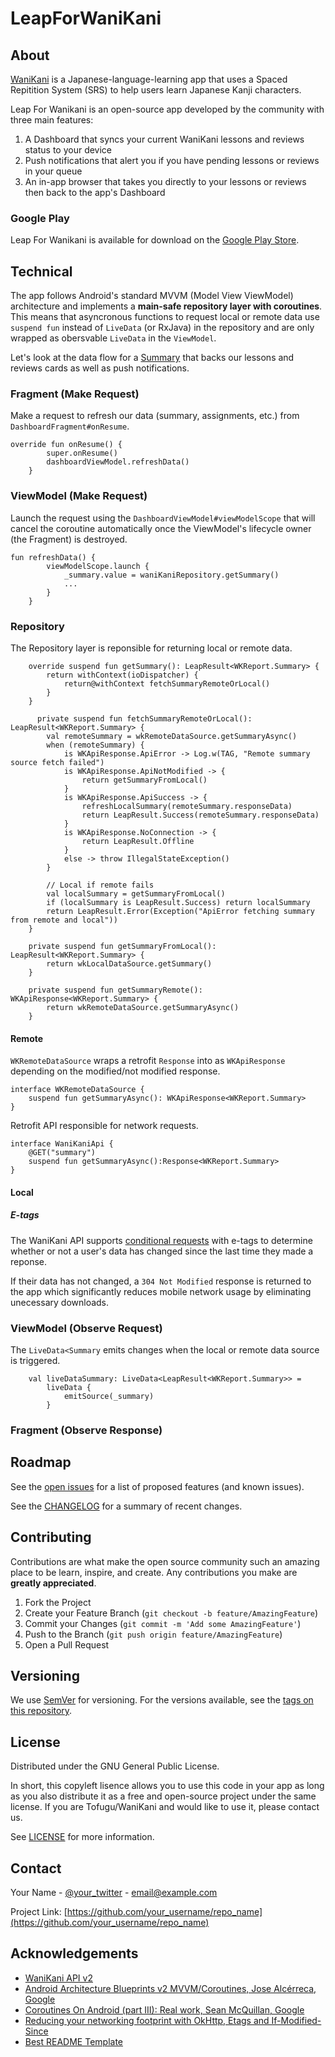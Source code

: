 # LeapForWaniKani
<!-- ABOUT -->
## About
[WaniKani](https://www.wanikani.com/) is a Japanese-language-learning app that uses a Spaced Repitition System (SRS) to help users learn Japanese Kanji characters.

Leap For Wanikani is an open-source app developed by the community with three main features:

1. A Dashboard that syncs your current WaniKani lessons and reviews status to your device
2. Push notifications that alert you if you have pending lessons or reviews in your queue
3. An in-app browser that takes you directly to your lessons or reviews then back to the app's Dashboard

### Google Play
Leap For Wanikani is available for download on the [Google Play Store]().

<!-- USAGE EXAMPLES -->
## Technical
The app follows Android's standard MVVM (Model View ViewModel) architecture and implements a **main-safe repository layer with coroutines**. This means that asyncronous functions to request local or remote data use `suspend fun` instead of `LiveData` (or RxJava) in the repository and are only wrapped as obersvable `LiveData` in the `ViewModel`.

Let's look at the data flow for a [Summary](https://docs.api.wanikani.com/20170710/#summary) that backs our lessons and reviews cards as well as push notifications.

### Fragment (Make Request)
Make a request to refresh our data (summary, assignments, etc.) from `DashboardFragment#onResume`.
```
override fun onResume() {
        super.onResume()
        dashboardViewModel.refreshData()
    }
```

### ViewModel (Make Request)
Launch the request using the `DashboardViewModel#viewModelScope` that will cancel the coroutine automatically once the ViewModel's lifecycle owner (the Fragment) is destroyed.
```
fun refreshData() {
        viewModelScope.launch {
            _summary.value = waniKaniRepository.getSummary()
            ...
        }
    }
```

### Repository
The Repository layer is reponsible for returning local or remote data.

```
    override suspend fun getSummary(): LeapResult<WKReport.Summary> {
        return withContext(ioDispatcher) {
            return@withContext fetchSummaryRemoteOrLocal()
        }
    }
    
      private suspend fun fetchSummaryRemoteOrLocal(): LeapResult<WKReport.Summary> {
        val remoteSummary = wkRemoteDataSource.getSummaryAsync()
        when (remoteSummary) {
            is WKApiResponse.ApiError -> Log.w(TAG, "Remote summary source fetch failed")
            is WKApiResponse.ApiNotModified -> {
                return getSummaryFromLocal()
            }
            is WKApiResponse.ApiSuccess -> {
                refreshLocalSummary(remoteSummary.responseData)
                return LeapResult.Success(remoteSummary.responseData)
            }
            is WKApiResponse.NoConnection -> {
                return LeapResult.Offline
            }
            else -> throw IllegalStateException()
        }

        // Local if remote fails
        val localSummary = getSummaryFromLocal()
        if (localSummary is LeapResult.Success) return localSummary
        return LeapResult.Error(Exception("ApiError fetching summary from remote and local"))
    }

    private suspend fun getSummaryFromLocal(): LeapResult<WKReport.Summary> {
        return wkLocalDataSource.getSummary()
    }

    private suspend fun getSummaryRemote(): WKApiResponse<WKReport.Summary> {
        return wkRemoteDataSource.getSummaryAsync()
    }
```

#### Remote
`WKRemoteDataSource` wraps a retrofit `Response` into as `WKApiResponse` depending on the modified/not modified response.
```
interface WKRemoteDataSource {
    suspend fun getSummaryAsync(): WKApiResponse<WKReport.Summary>
}
```

Retrofit API responsible for network requests.
```
interface WaniKaniApi {
    @GET("summary")
    suspend fun getSummaryAsync():Response<WKReport.Summary>
}
```

#### Local

##### E-tags
The WaniKani API supports [conditional requests](https://docs.api.wanikani.com/20170710/#best-practices) with e-tags to determine whether or not a user's data has changed since the last time they made a reponse. 

If their data has not changed, a `304 Not Modified` response is returned to the app which significantly reduces mobile network usage by eliminating unecessary downloads.

### ViewModel (Observe Request)
The `LiveData<Summary` emits changes when the local or remote data source is triggered.
```
    val liveDataSummary: LiveData<LeapResult<WKReport.Summary>> =
        liveData {
            emitSource(_summary)
        }
```

### Fragment (Observe Response)

<!-- ROADMAP -->
## Roadmap
See the [open issues](https://github.com/othneildrew/Best-README-Template/issues) for a list of proposed features (and known issues).

See the [CHANGELOG]() for a summary of recent changes.

<!-- CONTRIBUTING -->
## Contributing
Contributions are what make the open source community such an amazing place to be learn, inspire, and create. Any contributions you make are **greatly appreciated**.

1. Fork the Project
2. Create your Feature Branch (`git checkout -b feature/AmazingFeature`)
3. Commit your Changes (`git commit -m 'Add some AmazingFeature'`)
4. Push to the Branch (`git push origin feature/AmazingFeature`)
5. Open a Pull Request

<!-- VERSIONING -->
## Versioning
We use [SemVer](http://semver.org/) for versioning. For the versions available, see the [tags on this repository](https://github.com/your/project/tags).

<!-- LICENSE -->
## License
Distributed under the GNU General Public License. 

In short, this copyleft lisence allows you to use this code in your app as long as you also distribute it as a free and open-source project under the same license. If you are Tofugu/WaniKani and would like to use it, please contact us.

See [LICENSE](https://github.com/vrickey123/LeapForWaniKani/blob/feature/readme/LICENSE.md) for more information.

<!-- CONTACT -->
## Contact
Your Name - [@your_twitter](https://twitter.com/your_username) - email@example.com

Project Link: [https://github.com/your_username/repo_name](https://github.com/your_username/repo_name)

## Acknowledgements
* [WaniKani API v2](https://docs.api.wanikani.com/20170710/)
* [Android Architecture Blueprints v2 MVVM/Coroutines, Jose Alcérreca, Google](https://github.com/android/architecture-samples)
* [Coroutines On Android (part III): Real work, Sean McQuillan, Google](https://medium.com/androiddevelopers/coroutines-on-android-part-iii-real-work-2ba8a2ec2f45)
* [Reducing your networking footprint with OkHttp, Etags and If-Modified-Since](https://android.jlelse.eu/reducing-your-networking-footprint-with-okhttp-etags-and-if-modified-since-b598b8dd81a1)
* [Best README Template](https://github.com/othneildrew/Best-README-Template)
